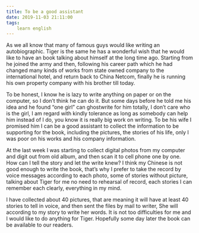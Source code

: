 ```yaml
---
title: To be a good assistant
date: 2019-11-03 21:11:00
tags:
    learn english
---
```

As we all know that many of famous guys would
like writing an autobiographic. Tiger is the same he has a wonderful wish that
he would like to have an book talking about himself at the long time ago. Starting
from he joined the army and then, following his career path which he had
changed many kinds of works from state owned company to the international hotel,
and return back to China Netcom, finally he is running his own property company
with his brother till today.

To be honest, I know he is lazy to write
anything on paper or on the computer, so I don’t think he can do it. But some
days before he told me his idea and he found “one girl” can ghostwrite for him
totally, I don’t care who is the girl, I am regard with kindly tolerance as
long as somebody can help him instead of I do, you know it is really big work
on writing. To be his wife I promised him I can be a good assistant to collect
the information to be supporting for the book, including the pictures, the
stories of his life, only I was poor on his works and his company information.

At the last week I was starting to collect digital
photos from my computer and digit out from old album, and then scan it to cell
phone one by one. How can I tell the story and let the write knew? I think my Chinese
is not good enough to write the book, that’s why I prefer to take the record by
voice messages according to each photo, some of stories without picture, talking
about Tiger for me no need to rehearsal of record, each stories I can remember
each clearly, everything in my mind. 

I have collected about 40 pictures, that are meaning it will have at least 40 stories to tell in voice, and then sent the
files by mail to writer, She will according to my story to write her words. It
is not too difficulties for me and I would like to do anything for Tiger.
Hopefully some day later the book can be available to our readers. 